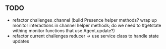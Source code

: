 ## TODO
<!-- * remove channel.leave() ? -->
<!-- * track current user typing w/ Presence and update component to display accordingly -->
<!-- * track language in Monitor gen server -->
<!-- * respond to off focus event to remove currently typing user -->
<!-- * can still update response and chat? -->
<!-- * remove get_state from Monitor update functions -->
* refactor challenges_channel (build Presence helper methods? wrap up monitor interactions in channel helper methods; do we need to #getstate withing monitor functions that use Agent.update?)
* refactor current challenges reducer -> use service class to handle state updates

